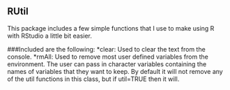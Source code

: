 ## RUtil

This package includes a few simple functions that I use 
to make using R with RStudio a little bit easier.

###Included are the following:
*clear: Used to clear the text from the console.
*rmAll: Used to remove most user defined variables from the environment.  The user can pass in character variables containing the names of variables that they want to keep.  By default it will not remove any of the util functions in this class, but if util=TRUE then it will.
